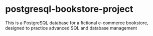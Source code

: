 # postgresql-bookstore-project
This is a PostgreSQL database for a fictional e-commerce bookstore, designed to practice advanced SQL and database management
